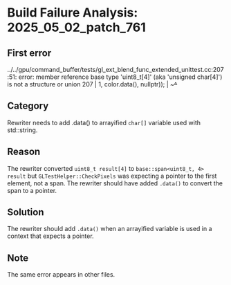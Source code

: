 # Build Failure Analysis: 2025_05_02_patch_761

## First error

../../gpu/command_buffer/tests/gl_ext_blend_func_extended_unittest.cc:207:51: error: member reference base type 'uint8_t[4]' (aka 'unsigned char[4]') is not a structure or union
  207 |                                           1, color.data(), nullptr));
      |                                              ~~~~~^~~~~

## Category
Rewriter needs to add .data() to arrayified `char[]` variable used with std::string.

## Reason
The rewriter converted `uint8_t result[4]` to `base::span<uint8_t, 4> result` but `GLTestHelper::CheckPixels` was expecting a pointer to the first element, not a span. The rewriter should have added `.data()` to convert the span to a pointer.

## Solution
The rewriter should add `.data()` when an arrayified variable is used in a context that expects a pointer.

## Note
The same error appears in other files.